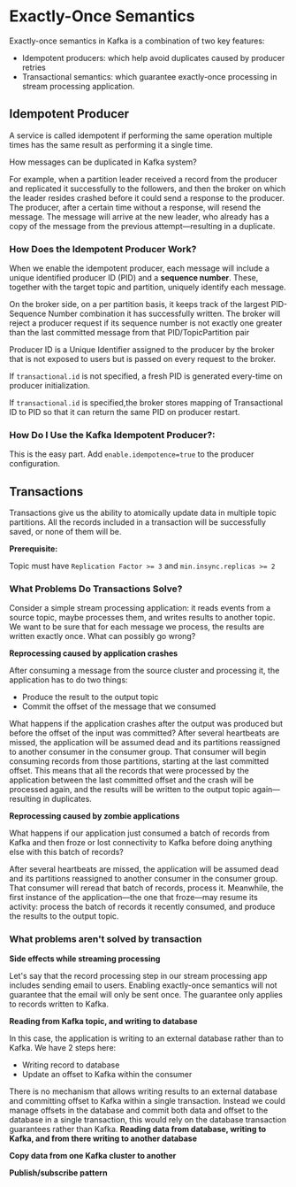# Exactly-Once Semantics

Exactly-once semantics in Kafka is a combination of two key features:

- Idempotent producers: which help avoid duplicates caused by producer retries
- Transactional semantics: which guarantee exactly-once processing in stream processing application.

## Idempotent Producer

A service is called idempotent if performing the same operation multiple times has the same result as performing it a single time.

How messages can be duplicated in Kafka system?

For example, when a partition leader received a record from the producer and replicated it successfully to the followers, and then the broker on which the leader resides crashed before it could send a response to the producer. The producer, after a certain time without a response, will resend the message. The message will arrive at the new leader, who already has a copy of the message from the previous attempt—resulting in a duplicate.

### How Does the Idempotent Producer Work?

When we enable the idempotent producer, each message will include a unique identified producer ID (PID) and a **sequence number**. These, together with the target topic and partition, uniquely identify each message.

On the broker side, on a per partition basis, it keeps track of the largest PID-Sequence Number combination it has successfully written. The broker will reject a producer request if its sequence number is not exactly one greater than the last committed message from that PID/TopicPartition pair

Producer ID is a Unique Identifier assigned to the producer by the broker that is not exposed to users but is passed on every request to the broker.

If `transactional.id` is not specified, a fresh PID is generated every-time on producer initialization.

If `transactional.id` is specified,the broker stores mapping of Transactional ID to PID so that it can return the same PID on producer restart.

### How Do I Use the Kafka Idempotent Producer?:

This is the easy part. Add `enable.idempotence=true` to the producer configuration.

## Transactions

Transactions give us the ability to atomically update data in multiple topic partitions. All the records included in a transaction will be successfully saved, or none of them will be.

**Prerequisite:**

Topic must have `Replication Factor >= 3` and `min.insync.replicas >= 2`

### What Problems Do Transactions Solve?

Consider a simple stream processing application: it reads events from a source topic, maybe processes them, and writes results to another topic. We want to be sure that for each message we process, the results are written exactly once. What can possibly go wrong?

**Reprocessing caused by application crashes**

After consuming a message from the source cluster and processing it, the application has to do two things:

- Produce the result to the output topic
- Commit the offset of the message that we consumed

What happens if the application crashes after the output was produced but before the offset of the input was committed? After several heartbeats are missed, the application will be assumed dead and its partitions reassigned to another consumer in the consumer group. That consumer will begin consuming records from those partitions, starting at the last committed offset. This means that all the records that were processed by the application between the last committed offset and the crash will be processed again, and the results will be written to the output topic again—resulting in duplicates.

**Reprocessing caused by zombie applications**

What happens if our application just consumed a batch of records from Kafka and then froze or lost connectivity to Kafka before doing anything else with this batch of records?

After several heartbeats are missed, the application will be assumed dead and its partitions reassigned to another consumer in the consumer group. That consumer will reread that batch of records, process it. Meanwhile, the first instance of the application—the one that froze—may resume its activity: process the batch of records it recently consumed, and produce the results to the output topic.

### What problems aren't solved by transaction

**Side effects while streaming processing**

Let's say that the record processing step in our stream processing app includes sending email to users. Enabling exactly-once semantics will not guarantee that the email will only be sent once. The guarantee only applies to records written to Kafka.

**Reading from Kafka topic, and writing to database**

In this case, the application is writing to an external database rather than to Kafka. We have 2 steps here:

- Writing record to database
- Update an offset to Kafka within the consumer

There is no mechanism that allows writing results to an external database and committing offset to Kafka within a single transaction. Instead we could manage offsets in the database and commit both data and offset to the database in a single transaction, this would rely on the database transaction guarantees rather than Kafka.
**Reading data from database, writing to Kafka, and from there writing to another database**

**Copy data from one Kafka cluster to another**

**Publish/subscribe pattern**
